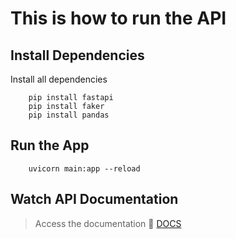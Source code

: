 # This is how to run the API

## Install Dependencies 
Install all dependencies 
```
    pip install fastapi
    pip install faker
    pip install pandas
```

## Run the App
```
    uvicorn main:app --reload
```

## Watch API Documentation 
> Access the documentation :partying_face: [DOCS](http://127.0.0.1:8000/docs)
